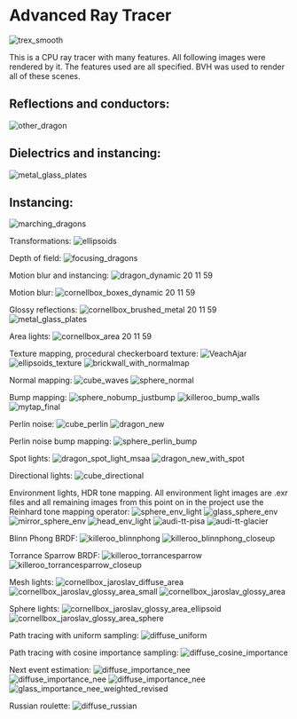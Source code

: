 # Advanced Ray Tracer
![trex_smooth](https://github.com/user-attachments/assets/30e80400-2340-4c82-b750-74a7b186ef2b)

This is a CPU ray tracer with many features. All following images were rendered by it. The features used are all specified. BVH was used to render all of these scenes.

## Reflections and conductors:
![other_dragon](https://github.com/user-attachments/assets/a13852e1-487a-40ea-902b-45d4f3366773)

## Dielectrics and instancing:
![metal_glass_plates](https://github.com/user-attachments/assets/1e5d3983-42eb-4896-91d6-5187c37c1d03)

## Instancing:
![marching_dragons](https://github.com/user-attachments/assets/58dc0ece-c99d-46ca-a011-ad5bdc6474ac)

Transformations:
![ellipsoids](https://github.com/user-attachments/assets/e93b5c4e-d8bb-4f2f-beff-aa5832370971)

Depth of field:
![focusing_dragons](https://github.com/user-attachments/assets/46e3c662-7128-4d4f-b6fa-3d022d36ef26)

Motion blur and instancing:
![dragon_dynamic 20 11 59](https://github.com/user-attachments/assets/7b5e147b-121d-4e5e-b086-42f460fad6da)

Motion blur:
![cornellbox_boxes_dynamic 20 11 59](https://github.com/user-attachments/assets/dfc69423-9da4-4b71-9162-0c078c61c83a)

Glossy reflections:
![cornellbox_brushed_metal 20 11 59](https://github.com/user-attachments/assets/0cfa1b8e-6773-4f75-9eae-a169a91ed94c)
![metal_glass_plates](https://github.com/user-attachments/assets/dccfd449-90d8-4079-8d31-e4a621b469ec)

Area lights:
![cornellbox_area 20 11 59](https://github.com/user-attachments/assets/ae6192f7-2362-4ab4-9448-5b137dd3dc9f)

Texture mapping, procedural checkerboard texture:
![VeachAjar](https://github.com/user-attachments/assets/9ca1f0f8-11f1-459e-9cb2-38d872078dd3)
![ellipsoids_texture](https://github.com/user-attachments/assets/75804e51-bf2c-4609-a6c7-cb46669f5b3d)
![brickwall_with_normalmap](https://github.com/user-attachments/assets/6fcc4351-8bb3-4e5e-8785-8aaa793c9019)

Normal mapping:
![cube_waves](https://github.com/user-attachments/assets/7503c79c-a499-4136-abbc-b375887de62e)
![sphere_normal](https://github.com/user-attachments/assets/9a010236-4bd1-4698-81b9-b883ec910964)

Bump mapping:
![sphere_nobump_justbump](https://github.com/user-attachments/assets/b2c8d96d-904c-46ce-9b4c-c8a73739cf65)
![killeroo_bump_walls](https://github.com/user-attachments/assets/ded897bb-bd9f-42f0-b9e6-35ac4c85adfa)
![mytap_final](https://github.com/user-attachments/assets/e9dba830-d3b1-49d8-b00d-97a19bc5f873)

Perlin noise:
![cube_perlin](https://github.com/user-attachments/assets/81511bc6-7a4a-4115-80bb-49a579fafda4)
![dragon_new](https://github.com/user-attachments/assets/a976aa52-1074-401e-a9d3-bc736d65fd5a)

Perlin noise bump mapping:
![sphere_perlin_bump](https://github.com/user-attachments/assets/6009eb1f-bca7-4aac-839d-d7f1e32da4ba)

Spot lights:
![dragon_spot_light_msaa](https://github.com/user-attachments/assets/1f4c3681-163c-4c4a-a41b-d1008711db71)
![dragon_new_with_spot](https://github.com/user-attachments/assets/3ede26ed-4e4e-41b4-b135-4a1e0b5369ea)

Directional lights:
![cube_directional](https://github.com/user-attachments/assets/3f759a49-7a9f-47bf-836d-9c39fddb5a65)

Environment lights, HDR tone mapping. All environment light images are .exr files and all remaining images from this point on in the project use the Reinhard tone mapping operator:
![sphere_env_light](https://github.com/user-attachments/assets/c17a688a-2347-49e0-b393-9248cd7774c6)
![glass_sphere_env](https://github.com/user-attachments/assets/021184a8-57ff-4e02-a43b-5ff542a58378)
![mirror_sphere_env](https://github.com/user-attachments/assets/9e91e8d7-e238-40cb-a7c0-556c9302599f)
![head_env_light](https://github.com/user-attachments/assets/23223bb1-6072-4e79-99ca-3c4323c50de1)
![audi-tt-pisa](https://github.com/user-attachments/assets/d9c81a0c-362b-49b4-a8a3-7a3792a827a1)
![audi-tt-glacier](https://github.com/user-attachments/assets/0364e477-d66d-4c64-afc8-eb98787842fb)

Blinn Phong BRDF:
![killeroo_blinnphong](https://github.com/user-attachments/assets/bf601391-b5a9-46b9-9735-33967822fac7)
![killeroo_blinnphong_closeup](https://github.com/user-attachments/assets/018c71b1-4e0a-41fe-81e3-2d728579d3aa)

Torrance Sparrow BRDF:
![killeroo_torrancesparrow](https://github.com/user-attachments/assets/c87b49e5-5952-49f9-be5e-90a8c71ef98a)
![killeroo_torrancesparrow_closeup](https://github.com/user-attachments/assets/ad1b9a50-3395-4fc0-8919-8c09910774f7)

Mesh lights:
![cornellbox_jaroslav_diffuse_area](https://github.com/user-attachments/assets/096cc183-0631-46ea-a965-0c84726c5934)
![cornellbox_jaroslav_glossy_area_small](https://github.com/user-attachments/assets/5da527de-a7d6-4bd3-9f0c-d8c9dff5f044)
![cornellbox_jaroslav_glossy_area](https://github.com/user-attachments/assets/5ae01619-bd3a-4345-aac8-b628e71c2b4f)

Sphere lights:
![cornellbox_jaroslav_glossy_area_ellipsoid](https://github.com/user-attachments/assets/34eb222f-dc45-43cd-85ec-f23de633eefd)
![cornellbox_jaroslav_glossy_area_sphere](https://github.com/user-attachments/assets/ce5b6a32-dd9e-41dd-8e77-24f5ecdae91b)

Path tracing with uniform sampling:
![diffuse_uniform](https://github.com/user-attachments/assets/76d05ee8-87ac-4e81-88f7-0c948c506dd4)

Path tracing with cosine importance sampling:
![diffuse_cosine_importance](https://github.com/user-attachments/assets/408a97bb-3e87-4a19-bc60-7dd8e9170d1e)

Next event estimation:
![diffuse_importance_nee](https://github.com/user-attachments/assets/143cd070-e032-4c1e-8487-fa8742581545)
![diffuse_importance_nee](https://github.com/user-attachments/assets/99a4a479-4d21-4201-91b4-04dabb8528b2)
![diffuse_importance_nee](https://github.com/user-attachments/assets/7397f094-588e-495d-bff9-70c2c891ac70)
![glass_importance_nee_weighted_revised](https://github.com/user-attachments/assets/fcaf8066-b078-4d53-8137-9e3f09a4e8d3)

Russian roulette:
![diffuse_russian](https://github.com/user-attachments/assets/d0419846-b24c-4604-bf32-ad8a0b303a50)




